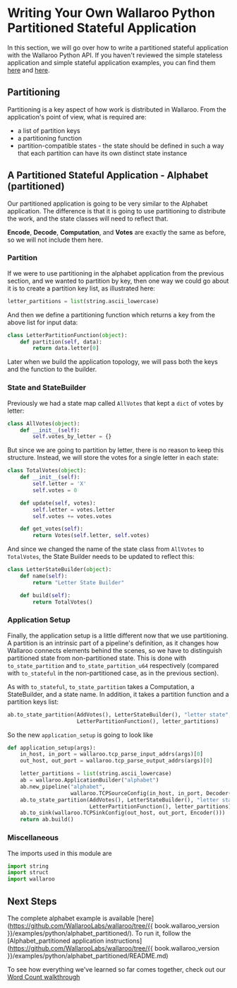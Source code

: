 # Writing Your Own Wallaroo Python Partitioned Stateful Application

In this section, we will go over how to write a partitioned stateful application with the Wallaroo Python API. If you haven't reviewed the simple stateless application and simple stateful application examples, you can find them [here](writing-your-own-application.md) and [here](writing-your-own-stateful-application.md).

## Partitioning

Partitioning is a key aspect of how work is distributed in Wallaroo. From the application's point of view, what is required are:

* a list of partition keys
* a partitioning function
* partition-compatible states - the state should be defined in such a way that each partition can have its own distinct state instance

## A Partitioned Stateful Application - Alphabet (partitioned)

Our partitioned application is going to be very similar to the Alphabet application. The difference is that it is going to use partitioning to distribute the work, and the state classes will need to reflect that.

**Encode**, **Decode**, **Computation**, and **Votes** are exactly the same as before, so we will not include them here.

### Partition

If we were to use partitioning in the alphabet application from the previous section, and we wanted to partition by key, then one way we could go about it is to create a partition key list, as illustrated here:

```python
letter_partitions = list(string.ascii_lowercase)
```

And then we define a partitioning function which returns a key from the above list for input data:

```python
class LetterPartitionFunction(object):
    def partition(self, data):
        return data.letter[0]
```

Later when we build the application topology, we will pass both the keys and the function to the builder.

### State and StateBuilder

Previously we had a state map called `AllVotes` that kept a `dict` of votes by letter:

```python
class AllVotes(object):
    def __init__(self):
        self.votes_by_letter = {}
```

But since we are going to partition by letter, there is no reason to keep this structure. Instead, we will store the votes for a single letter in each state:

```python
class TotalVotes(object):
    def __init__(self):
        self.letter = 'X'
        self.votes = 0

    def update(self, votes):
        self.letter = votes.letter
        self.votes += votes.votes

    def get_votes(self):
        return Votes(self.letter, self.votes)
```

And since we changed the name of the state class from `AllVotes` to `TotalVotes`, the State Builder needs to be updated to reflect this:

```python
class LetterStateBuilder(object):
    def name(self):
        return "Letter State Builder"

    def build(self):
        return TotalVotes()
```

### Application Setup

Finally, the application setup is a little different now that we use partitioning. A partition is an intrinsic part of a pipeline's definition, as it changes how Wallaroo connects elements behind the scenes, so we have to distinguish partitioned state from non-partitioned state. This is done with `to_state_partition` and `to_state_partition_u64` respectively (compared with `to_stateful` in the non-partitioned case, as in the previous section).

As with `to_stateful`, `to_state_partition` takes a Computation, a StateBuilder, and a state name. In addition, it takes a partition function and a partition keys list:

```python
ab.to_state_partition(AddVotes(), LetterStateBuilder(), "letter state",
                      LetterPartitionFunction(), letter_partitions)
```

So the new `application_setup` is going to look like
```python
def application_setup(args):
    in_host, in_port = wallaroo.tcp_parse_input_addrs(args)[0]
    out_host, out_port = wallaroo.tcp_parse_output_addrs(args)[0]

    letter_partitions = list(string.ascii_lowercase)
    ab = wallaroo.ApplicationBuilder("alphabet")
    ab.new_pipeline("alphabet",
                    wallaroo.TCPSourceConfig(in_host, in_port, Decoder()))
    ab.to_state_partition(AddVotes(), LetterStateBuilder(), "letter state",
                          LetterPartitionFunction(), letter_partitions)
    ab.to_sink(wallaroo.TCPSinkConfig(out_host, out_port, Encoder()))
    return ab.build()
```

### Miscellaneous

The imports used in this module are
```python
import string
import struct
import wallaroo
```

## Next Steps

The complete alphabet example is available [here](https://github.com/WallarooLabs/wallaroo/tree/{{ book.wallaroo_version }}/examples/python/alphabet_partitioned/). To run it, follow the [Alphabet_partitioned application instructions](https://github.com/WallarooLabs/wallaroo/tree/{{ book.wallaroo_version }}/examples/python/alphabet_partitioned/README.md)

To see how everything we've learned so far comes together, check out our [Word Count walkthrough](word-count.md)
